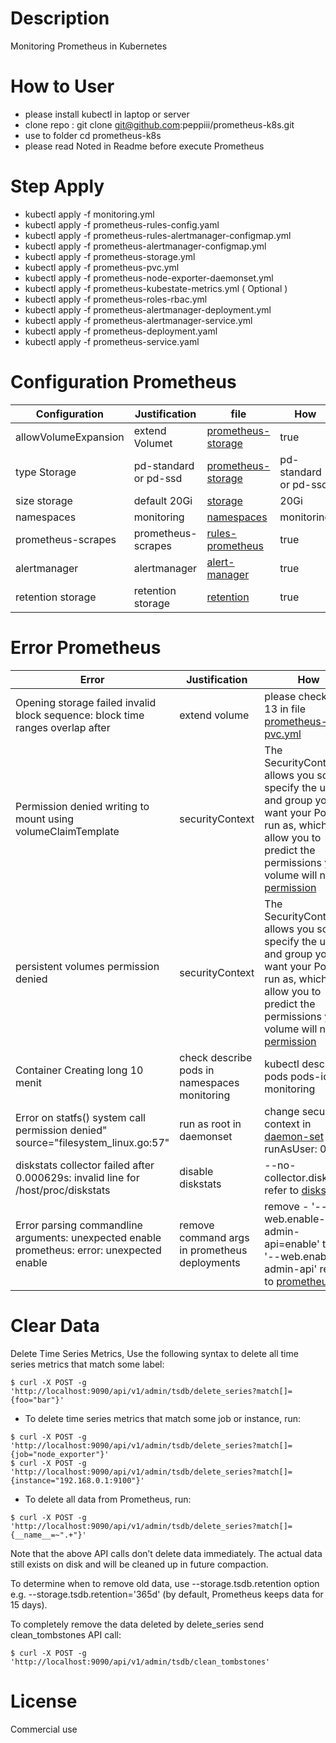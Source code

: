 # Description
Monitoring Prometheus in Kubernetes

# How to User
- please install kubectl in laptop or server
- clone repo : git clone git@github.com:peppiii/prometheus-k8s.git
- use to folder cd prometheus-k8s
- please read Noted in Readme before execute Prometheus

# Step Apply
*  kubectl apply -f monitoring.yml
*  kubectl apply -f prometheus-rules-config.yaml
*  kubectl apply -f prometheus-rules-alertmanager-configmap.yml
*  kubectl apply -f prometheus-alertmanager-configmap.yml
*  kubectl apply -f prometheus-storage.yml
*  kubectl apply -f prometheus-pvc.yml
*  kubectl apply -f prometheus-node-exporter-daemonset.yml
*  kubectl apply -f prometheus-kubestate-metrics.yml ( Optional )
*  kubectl apply -f prometheus-roles-rbac.yml
*  kubectl apply -f prometheus-alertmanager-deployment.yml
*  kubectl apply -f prometheus-alertmanager-service.yml
*  kubectl apply -f prometheus-deployment.yaml
*  kubectl apply -f prometheus-service.yaml

# Configuration Prometheus
| Configuration | Justification | file | How | 
| ------ | ------ | ------ | ------ |
| allowVolumeExpansion | extend Volumet | [prometheus-storage](https://github.com/peppiii/prometheus-k8s/prometheus-storage.yml) | true
| type Storage | pd-standard or pd-ssd | [prometheus-storage](https://github.com/peppiii/prometheus-k8s/prometheus-storage.yml) | pd-standard or pd-ssd
| size storage | default 20Gi | [storage](https://github.com/peppiii/prometheus-k8s/prometheus-pvc.yml) | 20Gi
| namespaces | monitoring | [namespaces](https://github.com/peppiii/prometheus-k8s/monitoring.yml) | monitoring
| prometheus-scrapes | prometheus-scrapes | [rules-prometheus](https://github.com/peppiii/prometheus-k8s/prometheus-rules-config.yaml) | true
| alertmanager | alertmanager | [alert-manager](https://github.com/peppiii/prometheus-k8s/prometheus-rules-alertmanager-configmap.yml) | true
| retention storage | retention storage | [retention](https://github.com/peppiii/prometheus-k8s/prometheus-deployment.yaml) | true
# Error Prometheus
| Error | Justification | How |
| ------ | ------ | ------ |
| Opening storage failed invalid block sequence: block time ranges overlap after | extend volume | please check line  13 in file [prometheus-pvc.yml](https://github.com/peppiii/prometheus-k8s/prometheus-pvc.yml)|
| Permission denied writing to mount using volumeClaimTemplate | securityContext |  The SecurityContext allows you so specify the user and group you want your Pod to run as, which will allow you to predict the permissions your volume will need  [permission](https://github.com/prometheus-operator/prometheus-operator/issues/966)|
| persistent volumes permission denied | securityContext |  The SecurityContext allows you so specify the user and group you want your Pod to run as, which will allow you to predict the permissions your volume will need [permission](https://github.com/prometheus-operator/prometheus-operator/issues/966)
| Container Creating long 10 menit | check describe pods in namespaces monitoring | kubectl describe pods pods-id -n monitoring |
| Error on statfs() system call permission denied" source="filesystem_linux.go:57" | run as root in daemonset | change security context in [daemon-set](https://github.com/peppiii/prometheus-k8s/prometheus-node-exporter-daemonset.yml) to runAsUser: 0 |
| diskstats collector failed after 0.000629s: invalid line for /host/proc/diskstats | disable diskstats | --no-collector.diskstats, refer to [diskstats](https://stackoverflow.com/questions/53379593/starting-node-exporter-while-disable-ling-a-specific-collector-collector-disks)
| Error parsing commandline arguments: unexpected enable prometheus: error: unexpected enable | remove command args in prometheus deployments | remove - '--web.enable-admin-api=enable' to - '--web.enable-admin-api' refer to [prometheus](https://github.com/peppiii/prometheus-k8s/prometheus-deployment.yaml)

# Clear Data
Delete Time Series Metrics, Use the following syntax to delete all time series metrics that match some label:
`````
$ curl -X POST -g 'http://localhost:9090/api/v1/admin/tsdb/delete_series?match[]={foo="bar"}'
`````
*  To delete time series metrics that match some job or instance, run:

``````
$ curl -X POST -g 'http://localhost:9090/api/v1/admin/tsdb/delete_series?match[]={job="node_exporter"}'
$ curl -X POST -g 'http://localhost:9090/api/v1/admin/tsdb/delete_series?match[]={instance="192.168.0.1:9100"}'
``````

*  To delete all data from Prometheus, run:

`````
$ curl -X POST -g 'http://localhost:9090/api/v1/admin/tsdb/delete_series?match[]={__name__=~".+"}'
`````

Note that the above API calls don’t delete data immediately.
The actual data still exists on disk and will be cleaned up in future compaction.

To determine when to remove old data, use --storage.tsdb.retention option e.g. --storage.tsdb.retention='365d' (by default, Prometheus keeps data for 15 days).

To completely remove the data deleted by delete_series send clean_tombstones API call:

`````
$ curl -X POST -g 'http://localhost:9090/api/v1/admin/tsdb/clean_tombstones'
`````

# License
Commercial use